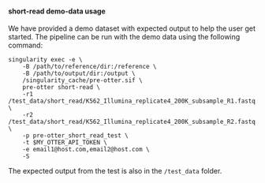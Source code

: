 #### short-read demo-data usage ####
We have provided a demo dataset with expected output to help the user get started. The pipeline can be run with the demo data using the following command: 
```
singularity exec -e \
    -B /path/to/reference/dir:/reference \
    -B /path/to/output/dir:/output \
    /singularity_cache/pre-otter.sif \
    pre-otter short-read \
    -r1 /test_data/short_read/K562_Illumina_replicate4_200K_subsample_R1.fastq.gz \
    -r2 /test_data/short_read/K562_Illumina_replicate4_200K_subsample_R2.fastq.gz \
    -p pre-otter_short_read_test \
    -t $MY_OTTER_API_TOKEN \
    -e email1@host.com,email2@host.com \
    -S  
```
The expected output from the test is also in the `/test_data` folder.